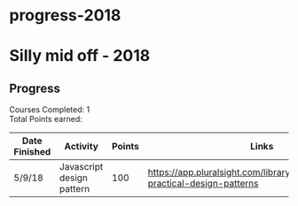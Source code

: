# progress-2018

# Silly mid off - 2018

## Progress

Courses Completed: 1  
Total Points earned:

| Date Finished | Activity                        | Points | Links                                                                      |
| ------------- | --------                        | ------ | -----                                                                       |
|     5/9/18     | Javascript design pattern       | 100    | https://app.pluralsight.com/library/courses/javascript-practical-design-patterns                     |
